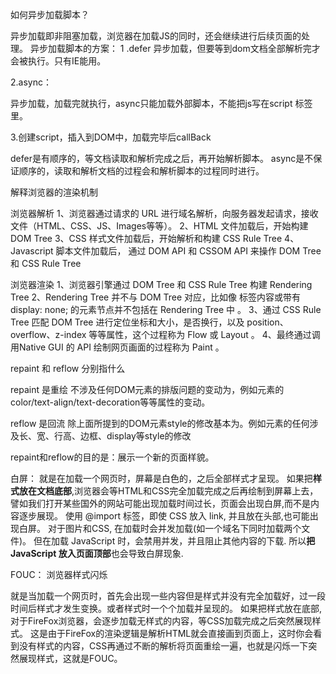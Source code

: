 如何异步加载脚本？

异步加载即非阻塞加载，浏览器在加载JS的同时，还会继续进行后续页面的处理。
异步加载脚本的方案：
1 .defer
异步加载，但要等到dom文档全部解析完才会被执行。只有IE能用。

<script type="text/javascript" defer="defer">
//代码区
</script>

2.async：

异步加载，加载完就执行，async只能加载外部脚本，不能把js写在script 标签里。

<script type="text/javascript" src="demo.js" async="async"></script>

3.创建script，插入到DOM中，加载完毕后callBack

defer是有顺序的，等文档读取和解析完成之后，再开始解析脚本。
async是不保证顺序的，读取和解析文档的过程会和解析脚本的过程同时进行。



解释浏览器的渲染机制

浏览器解析
1、浏览器通过请求的 URL 进行域名解析，向服务器发起请求，接收文件（HTML、CSS、JS、Images等等）。
2、HTML 文件加载后，开始构建 DOM Tree
3、CSS 样式文件加载后，开始解析和构建 CSS Rule Tree
4、Javascript 脚本文件加载后， 通过 DOM API 和 CSSOM API 来操作 DOM Tree 和 CSS Rule Tree

浏览器渲染
1、浏览器引擎通过 DOM Tree 和 CSS Rule Tree 构建 Rendering Tree
2、Rendering Tree 并不与 DOM Tree 对应，比如像 <head> 标签内容或带有 display: none; 的元素节点并不包括在 Rendering Tree 中 。
3、通过 CSS Rule Tree 匹配 DOM Tree 进行定位坐标和大小，是否换行，以及 position、overflow、z-index 等等属性，这个过程称为 Flow 或 Layout 。
4、最终通过调用Native GUI 的 API 绘制网页画面的过程称为 Paint 。



repaint 和 reflow 分别指什么

repaint 是重绘
不涉及任何DOM元素的排版问题的变动为，例如元素的color/text-align/text-decoration等等属性的变动。

reflow 是回流
除上面所提到的DOM元素style的修改基本为。例如元素的任何涉及长、宽、行高、边框、display等style的修改

repaint和reflow的目的是：展示一个新的页面样貌。



白屏：
就是在加载一个网页时，屏幕是白色的，之后全部样式才呈现。 如果把**样式放在文档底部**,浏览器会等HTML和CSS完全加载完成之后再绘制到屏幕上去，譬如我们打开某些国外的网站可能出现加载时间过长，页面会出现白屏,而不是内容逐步展现。
使用 @import 标签，即使 CSS 放入 link, 并且放在头部,也可能出现白屏。
对于图片和CSS, 在加载时会并发加载(如一个域名下同时加载两个文件)。 但在加载 JavaScript 时，会禁用并发，并且阻止其他内容的下载. 所以**把 JavaScript 放入页面顶部**也会导致白屏现象.



FOUC： 浏览器样式闪烁

就是当加载一个网页时，首先会出现一些内容但是样式并没有完全加载好，过一段时间后样式才发生变换。或者样式时一个个加载并呈现的。
如果把样式放在底部,对于FireFox浏览器，会逐步加载无样式的内容，等CSS加载完成之后突然展现样式。
这是由于FireFox的渲染逻辑是解析HTML就会直接画到页面上，这时你会看到没有样式的内容，CSS再通过不断的解析将页面重绘一遍，也就是闪烁一下突然展现样式，这就是FOUC。
